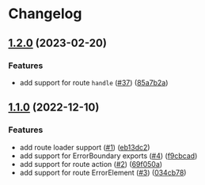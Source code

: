 # Changelog

## [1.2.0](https://github.com/mammadataei/vite-plugin-remix-router/compare/v1.1.0...v1.2.0) (2023-02-20)


### Features

* add support for route `handle` ([#37](https://github.com/mammadataei/vite-plugin-remix-router/issues/37)) ([85a7b2a](https://github.com/mammadataei/vite-plugin-remix-router/commit/85a7b2a654fa5a43f46d589e18d7893d2b6da8bc))

## [1.1.0](https://github.com/mammadataei/vite-plugin-remix-router/compare/v1.0.0...v1.1.0) (2022-12-10)


### Features

* add route loader support ([#1](https://github.com/mammadataei/vite-plugin-remix-router/issues/1)) ([eb13dc2](https://github.com/mammadataei/vite-plugin-remix-router/commit/eb13dc2b12432784eb9a2cb86f5301f4c72e54ca))
* add support for ErrorBoundary exports ([#4](https://github.com/mammadataei/vite-plugin-remix-router/issues/4)) ([f9cbcad](https://github.com/mammadataei/vite-plugin-remix-router/commit/f9cbcad4cd76e8515126f48d622d3ada99aad892))
* add support for route action ([#2](https://github.com/mammadataei/vite-plugin-remix-router/issues/2)) ([69f050a](https://github.com/mammadataei/vite-plugin-remix-router/commit/69f050a38a5217ea83c100927778248d4b04656b))
* add support for route ErrorElement ([#3](https://github.com/mammadataei/vite-plugin-remix-router/issues/3)) ([034cb78](https://github.com/mammadataei/vite-plugin-remix-router/commit/034cb7895c34758952e3cab8f518bbece0a3003f))
